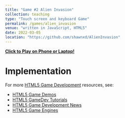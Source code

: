 ```yaml
---
title: "Game #2 Alien Invasion"
collection: teaching
type: "Touch screen and keyboard Game"
permalink: /games/alien_invasion
venue: "written in JavaScript, HTML5"
date: 2022-03-05
location: "https://github.com/shawnxd/AlienInvasion"
---
```


[**Click to Play on Phone or Laptop!**](https://shawnxd.github.io/AlienInvasion/)

Implementation
======
For more  [HTML5 Game Development](http://www.html5gamedevelopment.org) resources, see:   
* [HTML5 Game Demos](http://www.html5gamedevelopment.org/html5-demos)
* [HTML5 GameDev Tutorials](http://www.html5gamedevelopment.org/html5-game-tutorials)
* [HTML5 Game Development News](http://www.html5gamedevelopment.org/html5-news)
* [HTML5 Game Engines](http://www.html5gamedevelopment.org/html5-engines)  